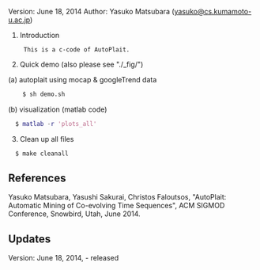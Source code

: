 Version: June 18, 2014
Author: Yasuko Matsubara (yasuko@cs.kumamoto-u.ac.jp)


1. Introduction

        This is a c-code of AutoPlait.


2. Quick demo (also please see "./_fig/")


  (a) autoplait using mocap & googleTrend data
```sh
	$ sh demo.sh 
```
  (b) visualization (matlab code)
```matlab
  $ matlab -r 'plots_all' 
```

3. Clean up all files
```sh
  $ make cleanall
```


References
-----------
Yasuko Matsubara, Yasushi Sakurai, Christos Faloutsos, 
"AutoPlait: Automatic Mining of Co-evolving Time Sequences", 
ACM SIGMOD Conference, Snowbird, Utah, June 2014.


Updates
------------
Version: June 18, 2014,
    - released

